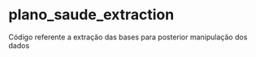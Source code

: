 # plano_saude_extraction
Código referente a extração das bases para posterior manipulação dos dados 
